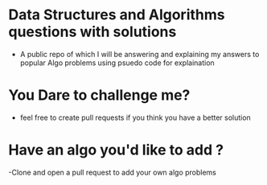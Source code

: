 # Data Structures and Algorithms questions with solutions

- A public repo of which I will be answering and explaining my answers to popular Algo problems using psuedo code for explaination

# You Dare to challenge me? 
- feel free to create pull requests if you think you have a better solution
 
# Have an algo you'd like to add ?
-Clone and open a pull request to add your own algo problems
